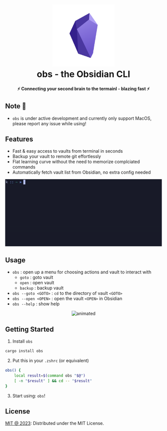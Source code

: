 <h1 id="readme-title" align="center">
    <img src="./assets/obsidian.png" width="200"/>
    <br>
    obs - the Obsidian CLI
</h1>

<h4 id="readme-description" align="center">
    ⚡️ Connecting your second brain to the termainl - blazing fast ⚡️
</h4>

## Note 🚧

- `obs` is under active development and currently only support MacOS, please report any issue while using!

## Features

- Fast & easy access to vaults from terminal in seconds
- Backup your vault to remote git effortlessly
- Flat learning curve without the need to memorize complciated commands
- Automatically fetch vault list from Obsidian, no extra config needed

<p align="center">
  <img src="assets/demo-1.gif" alt="animated" />
</p>

## Usage

- `obs` : open up a menu for choosing actions and vault to interact with
  - `goto` : goto vault
  - `open` : open vault
  - `backup` : backup vault
- `obs --goto <GOTO>` : `cd` to the directory of vault `<GOTO>`
- `obs --open <OPEN>` : open the vault `<OPEN>` in Obsidian
- `obs --help` : show help

<p align="center">
  <img src="assets/demo-2.gif" alt="animated" />
</p>

## Getting Started

1. Install `obs`

```bash
cargo install obs
```

2. Put this in your `.zshrc` (or equivalent)

```bash
obs() {
    local result=$(command obs "$@")
    [ -n "$result" ] && cd -- "$result"
}
```

3. Start using: `obs`!

## License

[MIT @ 2023](LICENSE): Distributed under the MIT License.
